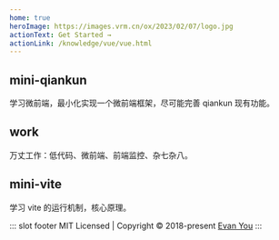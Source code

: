 ```yaml
---
home: true
heroImage: https://images.vrm.cn/ox/2023/02/07/logo.jpg
actionText: Get Started →
actionLink: /knowledge/vue/vue.html
---
```


<div class="features">
  <div class="feature">
    <h2>mini-qiankun</h2>
    <p>学习微前端，最小化实现一个微前端框架，尽可能完善 qiankun 现有功能。</p>
  </div>
  <div class="feature">
    <h2>work</h2>
    <p>万丈工作：低代码、微前端、前端监控、杂七杂八。</p>
  </div>
  <div class="feature">
    <h2>mini-vite</h2>
    <p>学习 vite 的运行机制，核心原理。</p>
  </div>
</div>

::: slot footer
MIT Licensed | Copyright © 2018-present [Evan You](https://github.com/yyx990803)
:::
